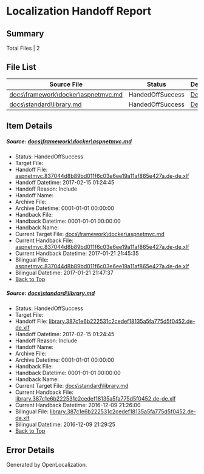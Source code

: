 # <a name='report-top'></a> Localization Handoff Report

## Summary
 Total Files | 2

## File List
 Source File | Status | Details 
 ----------- | ------ | ------- 
 [docs\framework\docker\aspnetmvc.md](https://github.com/dotnet/docs/blob/fcfd1053cdb161b3ebe1ae61b84c90e68b94a26b/docs/framework/docker/aspnetmvc.md) | HandedOffSuccess | [Details](#6534435823e32aa5c61802ccc587c2761a3fe8933139)
 [docs\standard\library.md](https://github.com/dotnet/docs/blob/eb98c703946d8be0757288ae9e00aab87b32e407/docs/standard/library.md) | HandedOffSuccess | [Details](#939c6dd0621e3b1121aca52915b04bf51af1d1ef3464)

## Item Details
##### <a name='6534435823e32aa5c61802ccc587c2761a3fe8933139'></a> Source: [docs\framework\docker\aspnetmvc.md](https://github.com/dotnet/docs/blob/fcfd1053cdb161b3ebe1ae61b84c90e68b94a26b/docs/framework/docker/aspnetmvc.md)
* Status: HandedOffSuccess
* Target File: 
* Handoff File: [aspnetmvc.837044d8b89bd011f6c03e6ee19a11af865e427a.de-de.xlf](https://github.com/dotnet/docs.handoff/blob/599a5d9dec942f816ebb202dd3fa78f7076fadd2/ol-handoff/dotnet/docs.de-de/master/dotnet-core/aspnetmvc.837044d8b89bd011f6c03e6ee19a11af865e427a.de-de.xlf)
* Handoff Datetime: 2017-02-15 01:24:45
* Handoff Reason: Include
* Handoff Name: 
* Archive File: 
* Archive Datetime: 0001-01-01 00:00:00
* Handback File: 
* Handback Datetime: 0001-01-01 00:00:00
* Handback Name: 
* Current Target File: [docs\framework\docker\aspnetmvc.md](https://github.com/dotnet/docs.de-de/blob/c5f98ed291aaa04599d4c59d804bdba4f0c15db9/docs/framework/docker/aspnetmvc.md)
* Current Handback File: [aspnetmvc.837044d8b89bd011f6c03e6ee19a11af865e427a.de-de.xlf](https://github.com/dotnet/docs.handback/blob/d6450e2c5e8c4689cd19fee3b172930668ebd036/ol-handback/dotnet/docs.de-de/master/dotnet-core/aspnetmvc.837044d8b89bd011f6c03e6ee19a11af865e427a.de-de.xlf)
* Current Handback Datetime: 2017-01-21 21:45:35
* Bilingual File: [aspnetmvc.837044d8b89bd011f6c03e6ee19a11af865e427a.de-de.xlf](https://github.com/dotnet/docs.handback/blob/d6450e2c5e8c4689cd19fee3b172930668ebd036/ol-handback/dotnet/docs.de-de/master/dotnet-core/aspnetmvc.837044d8b89bd011f6c03e6ee19a11af865e427a.de-de.xlf)
* Bilingual Datetime: 2017-01-21 21:47:37
* [Back to Top](#report-top)

##### <a name='939c6dd0621e3b1121aca52915b04bf51af1d1ef3464'></a> Source: [docs\standard\library.md](https://github.com/dotnet/docs/blob/eb98c703946d8be0757288ae9e00aab87b32e407/docs/standard/library.md)
* Status: HandedOffSuccess
* Target File: 
* Handoff File: [library.387c1e6b222531c2cedef18135a5fa775d5f0452.de-de.xlf](https://github.com/dotnet/docs.handoff/blob/599a5d9dec942f816ebb202dd3fa78f7076fadd2/ol-handoff/dotnet/docs.de-de/master/dotnet-core/library.387c1e6b222531c2cedef18135a5fa775d5f0452.de-de.xlf)
* Handoff Datetime: 2017-02-15 01:24:45
* Handoff Reason: Include
* Handoff Name: 
* Archive File: 
* Archive Datetime: 0001-01-01 00:00:00
* Handback File: 
* Handback Datetime: 0001-01-01 00:00:00
* Handback Name: 
* Current Target File: [docs\standard\library.md](https://github.com/dotnet/docs.de-de/blob/3415f0989950620d21c0badddbf353b1efafbb2d/docs/standard/library.md)
* Current Handback File: [library.387c1e6b222531c2cedef18135a5fa775d5f0452.de-de.xlf](https://github.com/dotnet/docs.handback/blob/e953f494333363c8a4768bfe95907d6781c2ceb0/ol-handback/dotnet/docs.de-de/master/ht-p2/library.387c1e6b222531c2cedef18135a5fa775d5f0452.de-de.xlf)
* Current Handback Datetime: 2016-12-09 21:26:00
* Bilingual File: [library.387c1e6b222531c2cedef18135a5fa775d5f0452.de-de.xlf](https://github.com/dotnet/docs.handback/blob/e953f494333363c8a4768bfe95907d6781c2ceb0/ol-handback/dotnet/docs.de-de/master/ht-p2/library.387c1e6b222531c2cedef18135a5fa775d5f0452.de-de.xlf)
* Bilingual Datetime: 2016-12-09 21:29:25
* [Back to Top](#report-top)


## Error Details

Generated by OpenLocalization.
